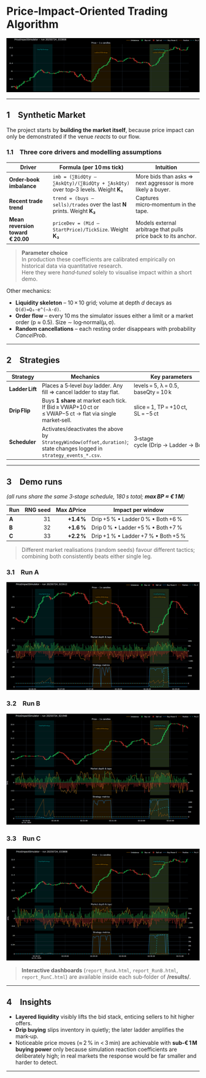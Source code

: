 # Price‑Impact‑Oriented Trading Algorithm

![Overview dashboard](./results/main.png)

---

## 1 Synthetic Market

The project starts by **building the market itself**, because price impact can only be demonstrated if the venue *reacts* to our flow.

### 1.1 Three core drivers and modelling assumptions

| Driver | Formula (per 10 ms tick) | Intuition |
|--------|-------------------------|-----------|
| **Order‑book imbalance** | `imb = (∑BidQty – ∑AskQty)/(∑BidQty + ∑AskQty)` over top‑3 levels. Weight **K₁** | More bids than asks ⇒ next aggressor is more likely a buyer. |
| **Recent trade trend** | `trend = (buys – sells)/trades` over the last **N** prints. Weight **K₂** | Captures micro‑momentum in the tape. |
| **Mean reversion toward € 20.00** | `priceDev = (Mid – StartPrice)/TickSize`. Weight **K₃** | Models external arbitrage that pulls price back to its anchor. |

> **Parameter choice**  
> In production these coefficients are calibrated empirically on historical data via quantitative research.  
> Here they were *hand‑tuned* solely to visualise impact within a short demo.

Other mechanics:

* **Liquidity skeleton** – 10 × 10 grid; volume at depth *d* decays as `Q(d)=Q₀·e^(–λ·d)`.
* **Order flow** – every 10 ms the simulator issues either a limit or a market order (p ≈ 0.5). Size ∼ log‑normal(μ, σ).
* **Random cancellations** – each resting order disappears with probability *CancelProb*.

---

## 2 Strategies

| Strategy | Mechanics | Key parameters |
|----------|-----------|----------------|
| **Ladder Lift** | Places a 5‑level *buy* ladder. Any fill ⇒ cancel ladder to stay flat. | levels = 5, λ = 0.5, baseQty = 10 k |
| **Drip Flip** | Buys **1 share** at market each tick. If Bid ≥ VWAP+10 ct or ≤ VWAP−5 ct → flat via single market‑sell. | slice = 1, TP = +10 ct, SL = −5 ct |
| **Scheduler** | Activates/deactivates the above by `StrategyWindow(offset,duration)`; state changes logged in `strategy_events_*.csv`. | 3‑stage cycle (Drip → Ladder → Both) |

---

## 3 Demo runs
*(all runs share the same 3‑stage schedule, 180 s total; **max BP ≈ € 1 M**)*

| Run | RNG seed | Max ΔPrice | Impact per window |
|-----|---------:|-----------:|-------------------|
| **A** | 31 | **+1.4 %** | Drip +5 % • Ladder 0 % • Both +6 % |
| **B** | 32 | **+1.6 %** | Drip 0 % • Ladder +5 % • Both +7 % |
| **C** | 33 | **+2.2 %** | Drip +1 % • Ladder +7 % • Both +5 % |

> Different market realisations (random seeds) favour different tactics; combining both consistently beats either single leg.

### 3.1 Run A
![Run A dashboard](./results/RunA/snap-RunA.png)

### 3.2 Run B
![Run B dashboard](./results/RunB/snap-RunB.png)

### 3.3 Run C
![Run C dashboard](./results/RunC/snap-RunC.png)

> **Interactive dashboards** (`report_RunA.html`, `report_RunB.html`, `report_RunC.html`) are available inside each sub‑folder of **/results/**.

---

## 4 Insights

* **Layered liquidity** visibly lifts the bid stack, enticing sellers to hit higher offers.
* **Drip buying** slips inventory in quietly; the later ladder amplifies the mark‑up.
* Noticeable price moves (≈ 2 % in < 3 min) are achievable with **sub‑€ 1 M buying power** only because simulation reaction coefficients are deliberately high; in real markets the response would be far smaller and harder to detect.

---
